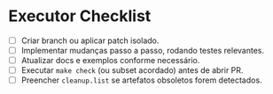 # Executor Checklist

- [ ] Criar branch ou aplicar patch isolado.
- [ ] Implementar mudanças passo a passo, rodando testes relevantes.
- [ ] Atualizar docs e exemplos conforme necessário.
- [ ] Executar `make check` (ou subset acordado) antes de abrir PR.
- [ ] Preencher `cleanup.list` se artefatos obsoletos forem detectados.
